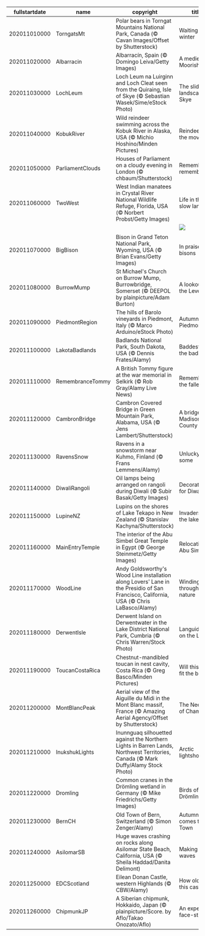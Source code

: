 |fullstartdate|name|copyright|title|image|
|--|--|--|--|--|
202011010000|TorngatsMt|Polar bears in Torngat Mountains National Park, Canada (© Cavan Images/Offset by Shutterstock)|Waiting for winter|![](/en-GB/2020/11/202011010000TorngatsMt.jpg)|
202011020000|Albarracin|Albarracín, Spain (© Domingo Leiva/Getty Images)|A medieval Moorish gem|![](/en-GB/2020/11/202011020000Albarracin.jpg)|
202011030000|LochLeum|Loch Leum na Luirginn and Loch Cleat seen from the Quiraing, Isle of Skye (© Sebastian Wasek/Sime/eStock Photo)|The sliding landscape of Skye|![](/en-GB/2020/11/202011030000LochLeum.jpg)|
202011040000|KobukRiver|Wild reindeer swimming across the Kobuk River in Alaska, USA (© Michio Hoshino/Minden Pictures)|Reindeer on the move|![](/en-GB/2020/11/202011040000KobukRiver.jpg)|
202011050000|ParliamentClouds|Houses of Parliament on a cloudy evening in London (© chbaum/Shutterstock)|Remember, remember|![](/en-GB/2020/11/202011050000ParliamentClouds.jpg)|
202011060000|TwoWest|West Indian manatees in Crystal River National Wildlife Refuge, Florida, USA (© Norbert Probst/Getty Images)|Life in the slow lane|![](/en-GB/2020/11/202011060000TwoWest.jpg)|
||||![](/en-GB/2020/11/.jpg)|
202011070000|BigBison|Bison in Grand Teton National Park, Wyoming, USA (© Brian Evans/Getty Images)|In praise of bisons|![](/en-GB/2020/11/202011070000BigBison.jpg)|
202011080000|BurrowMump|St Michael's Church on Burrow Mump, Burrowbridge, Somerset  (© DEEPOL by plainpicture/Adam Burton)|A lookout on the Levels|![](/en-GB/2020/11/202011080000BurrowMump.jpg)|
202011090000|PiedmontRegion|The hills of Barolo vineyards in Piedmont, Italy (© Marco Arduino/eStock Photo)|Autumn in Piedmont|![](/en-GB/2020/11/202011090000PiedmontRegion.jpg)|
202011100000|LakotaBadlands|Badlands National Park, South Dakota, USA (© Dennis Frates/Alamy)|Baddest of the badlands|![](/en-GB/2020/11/202011100000LakotaBadlands.jpg)|
202011110000|RemembranceTommy|A British Tommy figure at the war memorial in Selkirk (© Rob Gray/Alamy Live News)|Remembering the fallen|![](/en-GB/2020/11/202011110000RemembranceTommy.jpg)|
202011120000|CambronBridge|Cambron Covered Bridge in Green Mountain Park, Alabama, USA (© Jens Lambert/Shutterstock)|A bridge of Madison County|![](/en-GB/2020/11/202011120000CambronBridge.jpg)|
202011130000|RavensSnow|Ravens in a snowstorm near Kuhmo, Finland (© Frans Lemmens/Alamy)|Unlucky for some|![](/en-GB/2020/11/202011130000RavensSnow.jpg)|
202011140000|DiwaliRangoli|Oil lamps being arranged on rangoli during Diwali (© Subir Basak/Getty Images)|Decorating for Diwali|![](/en-GB/2020/11/202011140000DiwaliRangoli.jpg)|
202011150000|LupineNZ|Lupins on the shores of Lake Tekapo in New Zealand (© Stanislav Kachyna/Shutterstock)|Invaders of the lake|![](/en-GB/2020/11/202011150000LupineNZ.jpg)|
202011160000|MainEntryTemple|The interior of the Abu Simbel Great Temple in Egypt (© George Steinmetz/Getty Images)|Relocating Abu Simbel|![](/en-GB/2020/11/202011160000MainEntryTemple.jpg)|
202011170000|WoodLine|Andy Goldsworthy's Wood Line installation along Lovers' Lane in the Presidio of San Francisco, California, USA (© Chris LaBasco/Alamy)|Winding through nature|![](/en-GB/2020/11/202011170000WoodLine.jpg)|
202011180000|DerwentIsle|Derwent Island on Derwentwater in the Lake District National Park, Cumbria (© Chris Warren/Stock Photo)|Languid life on the Lakes|![](/en-GB/2020/11/202011180000DerwentIsle.jpg)|
202011190000|ToucanCostaRica|Chestnut-mandibled toucan in nest cavity, Costa Rica (© Greg Basco/Minden Pictures)|Will this nest fit the bill?|![](/en-GB/2020/11/202011190000ToucanCostaRica.jpg)|
202011200000|MontBlancPeak|Aerial view of the Aiguille du Midi in the Mont Blanc massif, France (© Amazing Aerial Agency/Offset by Shutterstock)|The Needle of Chamonix|![](/en-GB/2020/11/202011200000MontBlancPeak.jpg)|
202011210000|InukshukLights|Inunnguaq silhouetted against the Northern Lights in Barren Lands, Northwest Territories, Canada (© Mark Duffy/Alamy Stock Photo)|Arctic lightshow|![](/en-GB/2020/11/202011210000InukshukLights.jpg)|
202011220000|Dromling|Common cranes in the Drömling wetland in Germany (© Mike Friedrichs/Getty Images)|Birds of the Drömling|![](/en-GB/2020/11/202011220000Dromling.jpg)|
202011230000|BernCH|Old Town of Bern, Switzerland (© Simon Zenger/Alamy)|Autumn comes to Old Town|![](/en-GB/2020/11/202011230000BernCH.jpg)|
202011240000|AsilomarSB|Huge waves crashing on rocks along Asilomar State Beach, California, USA (© Sheila Haddad/Danita Delimont)|Making waves|![](/en-GB/2020/11/202011240000AsilomarSB.jpg)|
202011250000|EDCScotland|Eilean Donan Castle, western Highlands (© CBW/Alamy)|How old is this castle?|![](/en-GB/2020/11/202011250000EDCScotland.jpg)|
202011260000|ChipmunkJP|A Siberian chipmunk, Hokkaido, Japan (© plainpicture/Score. by Aflo/Takao Onozato/Aflo)|An expert face-stuffer|![](/en-GB/2020/11/202011260000ChipmunkJP.jpg)|
